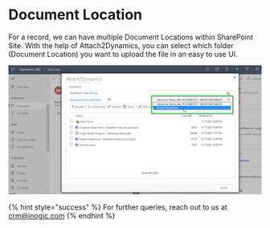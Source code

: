 # Document Location

For a record, we can have multiple Document Locations within SharePoint Site. With the help of Attach2Dynamics, you can select which folder (Document Location) you want to upload the file in an easy to use UI.

![](<../../.gitbook/assets/Document Location.png>)

{% hint style="success" %}
For further queries, reach out to us at [crm@inogic.com](mailto:crm@inogic.com)
{% endhint %}
